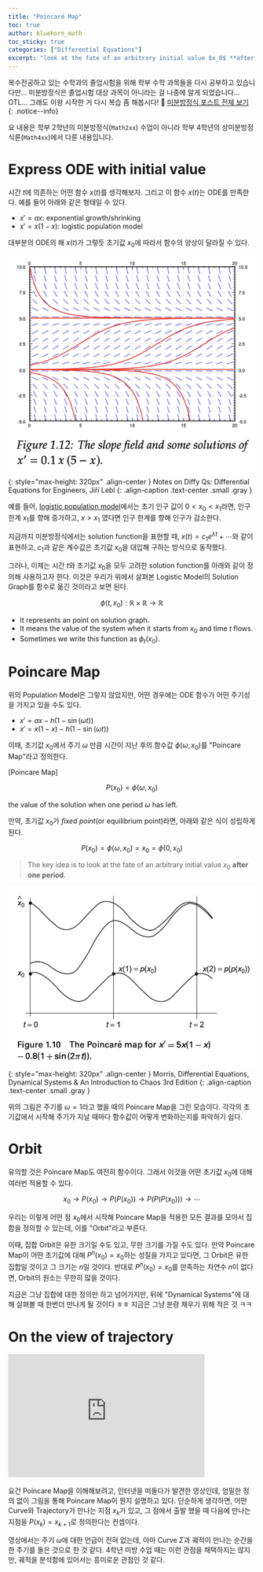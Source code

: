 ```yaml
---
title: "Poincaré Map"
toc: true
author: bluehorn_math
toc_sticky: true
categories: ["Differential Equations"]
excerpt: "look at the fate of an arbitrary initial value $x_0$ **after one period**"
---
```


복수전공하고 있는 수학과의 졸업시험을 위해 학부 수학 과목들을 다시 공부하고 있습니다만... 미분방정식은 졸업시험 대상 과목이 아니라는 걸 나중에 알게 되었습니다... OTL... 그래도 이왕 시작한 거 다시 복습 좀 해봅시다! 🏃 [미분방정식 포스트 전체 보기](/categories/differential-equations)
{: .notice--info}

요 내용은 학부 2학년의 미분방정식(`Math2xx`) 수업이 아니라 학부 4학년의 상미분방정식론(`Math4xx`)에서 다룬 내용입니다.

# Express ODE with initial value

시간 $t$에 의존하는 어떤 함수 $x(t)$를 생각해보자. 그리고 이 함수 $x(t)$는 ODE를 만족한다. 예를 들어 아래와 같은 형태일 수 있다.

- $x' = a x$: exponential growth/shrinking
- $x' = x(1-x)$: logistic population model

대부분의 ODE의 해 $x(t)$가 그렇듯 초기값 $x_0$에 따라서 함수의 양상이 달라질 수 있다.

![](/images/mathematics/differential-equations/logistic-population-model-1.png){: style="max-height: 320px" .align-center }
Notes on Diffy Qs: Differential Equations for Engineers, Jiří Lebl
{: .align-caption .text-center .small .gray }

예를 들어, [logistic population model](/2024/09/24/logistic-population-model/)에서는 초기 인구 값이 $0 < x_0 < x_1$라면, 인구 한계 $x_1$를 향해 증가하고, $x > x_1$ 였다면 인구 한계를 향해 인구가 감소한다.

지금까지 미분방정식에서는 solution function을 표현할 때, $x(t) = c_1 e^{\lambda t} + \cdots$와 같이 표현하고, $c_1$과 같은 계수값은 초기값 $x_0$을 대입해 구하는 방식으로 동작했다.

그러나, 이제는 시간 $t$와 초기값 $x_0$을 모두 고려한 solution function를 아래와 같이 정의해 사용하고자 한다. 이것은 우리가 위에서 살펴본 Logistic Model의 Solution Graph를 함수로 옮긴 것이라고 보면 된다.

<div class="definition" markdown="1">

$$
\phi(t, x_0): \mathbb{R} \times \mathbb{R} \rightarrow \mathbb{R}
$$

- It represents an point on solution graph.
- It means the value of the system when it starts from $x_0$ and time $t$ flows.
- Sometimes we write this function as $\phi_t (x_0)$.

</div>


# Poincare Map

위의 Population Model은 그렇지 않았지만, 어떤 경우에는 ODE 함수가 어떤 주기성을 가지고 있을 수도 있다.

- $x' = ax - h (1 - \sin (\omega t))$
- $x' = x(1-x) - h (1 - \sin (\omega t))$

이때, 초기값 $x_0$에서 주기 $\omega$ 만큼 시간이 지난 후의 함수값 $\phi(\omega, x_0)$를 "Poincare Map"라고 정의한다.

<div class="definition" markdown="1">

[Poincare Map]

$$
P(x_0) = \phi(\omega, x_0)
$$

the value of the solution when one period $\omega$ has left.

</div>

만약, 초기값 $x_0$가 *fixed point*(or equilibrium point)라면, 아래와 같은 식이 성립하게 된다.

$$
P(x_0) = \phi(\omega, x_0) = x_0 = \phi(0, x_0)
$$


> The key idea is to look at the fate of an arbitrary initial value $x_0$ **after one period**.


![](/images/mathematics/ordinary-differential-equations/poincare-map.png){: style="max-height: 320px" .align-center }
Morris, Differential Equations, Dynamical Systems & An Introduction to Chaos 3rd Edition
{: .align-caption .text-center .small .gray }

위의 그림은 주기를 $\omega = 1$라고 했을 때의 Poincare Map을 그린 모습이다. 각각의 초기값에서 시작해 주기가 지날 때마다 함수값이 어떻게 변화하는지를 파악하기 쉽다.

# Orbit

유의할 것은 Poincare Map도 여전히 함수이다. 그래서 이것을 어떤 초기값 $x_0$에 대해 여러번 적용할 수 있다.

$$
x_0 \rightarrow P(x_0) \rightarrow P(P(x_0)) \rightarrow P(P(P(x_0))) \rightarrow \cdots
$$

우리는 이렇게 어떤 점 $x_0$에서 시작해 Poincare Map을 적용한 모든 결과를 모아서 집합을 정의할 수 있는데, 이를 "Orbit"라고 부른다.

이때, 집합 Orbit은 유한 크기일 수도 있고, 무한 크기를 가질 수도 있다. 만약 Poincare Map이 어떤 초기값에 대해 $P^n(x_0) = x_0$하는 성질을 가지고 있다면, 그 Orbit은 유한 집합일 것이고 그 크기는 $n$일 것이다. 반대로 $P^n(x_0) = x_0$를 만족하는 자연수 $n$이 없다면, Orbit의 원소는 무한히 많을 것이다.

지금은 그냥 집합에 대한 정의만 하고 넘어가지만, 뒤에 "Dynamical Systems"에 대해 살펴볼 때 한번더 만나게 될 것이다 ㅎㅎ 지금은 그냥 분량 채우기 위해 적은 것 ㅋㅋ

# On the view of trajectory

<iframe width="400" height="250" src="https://www.youtube.com/embed/HbnFQJPwZoI?si=HRxon4XTRGTC6gfq" title="YouTube video player" frameborder="0" allow="accelerometer; autoplay; clipboard-write; encrypted-media; gyroscope; picture-in-picture; web-share" referrerpolicy="strict-origin-when-cross-origin" allowfullscreen></iframe>

<br/>

요건 Poincare Map을 이해해보려고, 인터넷을 떠돌다가 발견한 영상인데, 엄밀한 정의 없이 그림을 통해 Poincare Map이 뭔지 설명하고 있다. 단순하게 생각하면, 어떤 Curve와 Trajectory가 만나는 지점 $x_k$가 있고, 그 점에서 출발 했을 때 다음에 만나는 지점을 $P(x_k) = x_{k+1}$로 정의한다는 컨셉이다.

영상에서는 주기 $\omega$에 대한 언급이 전혀 없는데, 아마 Curve $\Sigma$과 궤적이 만나는 순간을 한 주기를 돌은 것으로 한 것 같다. 4학년 미방 수업 때는 이런 관점을 채택하지는 않지만, 궤적을 분석함에 있어서는 흥미로운 관점인 것 같다.
